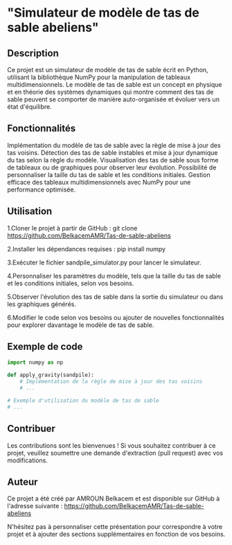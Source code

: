 

# "Simulateur de modèle de tas de sable abeliens"

## Description
Ce projet est un simulateur de modèle de tas de sable écrit en Python, utilisant la bibliothèque NumPy pour la manipulation de tableaux multidimensionnels. Le modèle de tas de sable est un concept en physique et en théorie des systèmes dynamiques qui montre comment des tas de sable peuvent se comporter de manière auto-organisée et évoluer vers un état d'équilibre.

## Fonctionnalités

Implémentation du modèle de tas de sable avec la règle de mise à jour des tas voisins.
Détection des tas de sable instables et mise à jour dynamique du tas selon la règle du modèle.
Visualisation des tas de sable sous forme de tableaux ou de graphiques pour observer leur évolution.
Possibilité de personnaliser la taille du tas de sable et les conditions initiales.
Gestion efficace des tableaux multidimensionnels avec NumPy pour une performance optimisée.

## Utilisation

1.Cloner le projet à partir de GitHub : git clone https://github.com/BelkacemAMR/Tas-de-sable-abeliens

2.Installer les dépendances requises : pip install numpy

3.Exécuter le fichier sandpile_simulator.py pour lancer le simulateur.

4.Personnaliser les paramètres du modèle, tels que la taille du tas de sable et les conditions initiales, selon vos besoins.

5.Observer l'évolution des tas de sable dans la sortie du simulateur ou dans les graphiques générés.

6.Modifier le code selon vos besoins ou ajouter de nouvelles fonctionnalités pour explorer davantage le modèle de tas de sable.

## Exemple de code

```python
import numpy as np

def apply_gravity(sandpile):
    # Implémentation de la règle de mise à jour des tas voisins
    # ...

# Exemple d'utilisation du modèle de tas de sable
# ...

```

## Contribuer
Les contributions sont les bienvenues ! Si vous souhaitez contribuer à ce projet, veuillez soumettre une demande d'extraction (pull request) avec vos modifications.

## Auteur
Ce projet a été créé par AMROUN Belkacem  et est disponible sur GitHub à l'adresse suivante :  https://github.com/BelkacemAMR/Tas-de-sable-abeliens

N'hésitez pas à personnaliser cette présentation pour correspondre à votre projet et à ajouter des sections supplémentaires en fonction de vos besoins.
